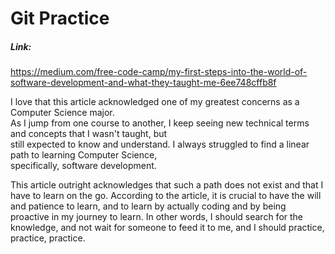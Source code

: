 # Git Practice

##### Link:
https://medium.com/free-code-camp/my-first-steps-into-the-world-of-software-development-and-what-they-taught-me-6ee748cffb8f

I love that this article acknowledged one of my greatest concerns as a Computer Science major.  
As I jump from one course to another, I keep seeing new technical terms and concepts that I wasn't taught, but  
still expected to know and understand. I always struggled to find a linear path to learning Computer Science,  
specifically, software development. 

This article outright acknowledges that such a path does not exist and that I have to learn on the go. 
According to the article, it is crucial to have the will and patience to learn, and to learn by actually coding and 
by being proactive in my journey to learn. In other words, I should search for the knowledge, and not wait for someone 
to feed it to me, and I should practice, practice, practice. 